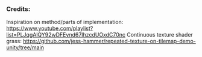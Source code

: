 ### Credits:
Inspiration on method/parts of implementation:  https://www.youtube.com/playlist?list=PLJqgAlQY92wDFEynd67IhzcdUOxdC70nc
Continuous texture shader grass:                https://github.com/jess-hammer/repeated-texture-on-tilemap-demo-unity/tree/main
